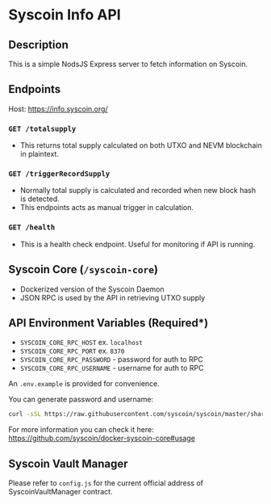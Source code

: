 # Syscoin Info API

## Description

This is a simple NodsJS Express server to fetch information on Syscoin.

## Endpoints

Host: https://info.syscoin.org/

### `GET /totalsupply`

- This returns total supply calculated on both UTXO and NEVM blockchain in plaintext.

### `GET /triggerRecordSupply`

- Normally total supply is calculated and recorded when new block hash is detected.
- This endpoints acts as manual trigger in calculation.

### `GET /health`

- This is a health check endpoint. Useful for monitoring if API is running.

## Syscoin Core (`/syscoin-core`)

- Dockerized version of the Syscoin Daemon
- JSON RPC is used by the API in retrieving UTXO supply

## API Environment Variables (Required\*)

- `SYSCOIN_CORE_RPC_HOST` ex. `localhost`
- `SYSCOIN_CORE_RPC_PORT` ex. `8370`
- `SYSCOIN_CORE_RPC_PASSWORD` - password for auth to RPC
- `SYSCOIN_CORE_RPC_USERNAME` - username for auth to RPC

An `.env.example` is provided for convenience.


You can generate password and username:

```bash
curl -sSL https://raw.githubusercontent.com/syscoin/syscoin/master/share/rpcauth/rpcauth.py | python - <username>
```

For more information you can check it here: https://github.com/syscoin/docker-syscoin-core#usage

## Syscoin Vault Manager

Please refer to `config.js` for the current official address of SyscoinVaultManager contract.

